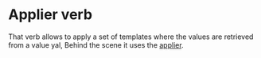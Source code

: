 [comment]: # ( Copyright Contributors to the Open Cluster Management project )

# Applier verb

That verb allows to apply a set of templates where the values are retrieved from a value yal,
Behind the scene it uses the [applier](https://github.com/open-cluster-management/applier).
